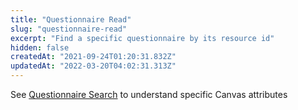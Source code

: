 ```yaml
---
title: "Questionnaire Read"
slug: "questionnaire-read"
excerpt: "Find a specific questionnaire by its resource id"
hidden: false
createdAt: "2021-09-24T01:20:31.832Z"
updatedAt: "2022-03-20T04:02:31.313Z"
---
```

See [Questionnaire Search](ref:questionnaire-search)  to understand specific Canvas attributes